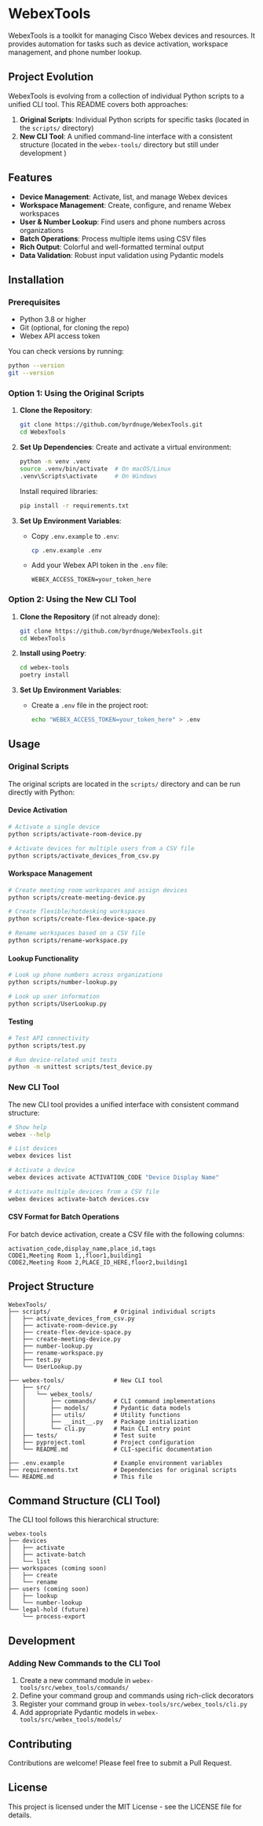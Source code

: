 # WebexTools

WebexTools is a toolkit for managing Cisco Webex devices and resources. It provides automation for tasks such as device activation, workspace management, and phone number lookup.

## Project Evolution

WebexTools is evolving from a collection of individual Python scripts to a unified CLI tool. This README covers both approaches:

1. **Original Scripts**: Individual Python scripts for specific tasks (located in the `scripts/` directory)
2. **New CLI Tool**: A unified command-line interface with a consistent structure (located in the `webex-tools/` directory but still under development )

## Features

- **Device Management**: Activate, list, and manage Webex devices
- **Workspace Management**: Create, configure, and rename Webex workspaces
- **User & Number Lookup**: Find users and phone numbers across organizations
- **Batch Operations**: Process multiple items using CSV files
- **Rich Output**: Colorful and well-formatted terminal output
- **Data Validation**: Robust input validation using Pydantic models

## Installation

### Prerequisites

- Python 3.8 or higher
- Git (optional, for cloning the repo)
- Webex API access token

You can check versions by running:
```bash
python --version
git --version
```

### Option 1: Using the Original Scripts

1. **Clone the Repository**:
   ```bash
   git clone https://github.com/byrdnuge/WebexTools.git
   cd WebexTools
   ```

2. **Set Up Dependencies**:
   Create and activate a virtual environment:
   ```bash
   python -m venv .venv
   source .venv/bin/activate  # On macOS/Linux
   .venv\Scripts\activate     # On Windows
   ```

   Install required libraries:
   ```bash
   pip install -r requirements.txt
   ```

3. **Set Up Environment Variables**:
   - Copy `.env.example` to `.env`:
     ```bash
     cp .env.example .env
     ```
   - Add your Webex API token in the `.env` file:
     ```plaintext
     WEBEX_ACCESS_TOKEN=your_token_here
     ```

### Option 2: Using the New CLI Tool

1. **Clone the Repository** (if not already done):
   ```bash
   git clone https://github.com/byrdnuge/WebexTools.git
   cd WebexTools
   ```

2. **Install using Poetry**:
   ```bash
   cd webex-tools
   poetry install
   ```

3. **Set Up Environment Variables**:
   - Create a `.env` file in the project root:
     ```bash
     echo "WEBEX_ACCESS_TOKEN=your_token_here" > .env
     ```

## Usage

### Original Scripts

The original scripts are located in the `scripts/` directory and can be run directly with Python:

#### Device Activation

```bash
# Activate a single device
python scripts/activate-room-device.py

# Activate devices for multiple users from a CSV file
python scripts/activate_devices_from_csv.py
```

#### Workspace Management

```bash
# Create meeting room workspaces and assign devices
python scripts/create-meeting-device.py

# Create flexible/hotdesking workspaces
python scripts/create-flex-device-space.py

# Rename workspaces based on a CSV file
python scripts/rename-workspace.py
```

#### Lookup Functionality

```bash
# Look up phone numbers across organizations
python scripts/number-lookup.py

# Look up user information
python scripts/UserLookup.py
```

#### Testing

```bash
# Test API connectivity
python scripts/test.py

# Run device-related unit tests
python -m unittest scripts/test_device.py
```

### New CLI Tool

The new CLI tool provides a unified interface with consistent command structure:

```bash
# Show help
webex --help

# List devices
webex devices list

# Activate a device
webex devices activate ACTIVATION_CODE "Device Display Name"

# Activate multiple devices from a CSV file
webex devices activate-batch devices.csv
```

#### CSV Format for Batch Operations

For batch device activation, create a CSV file with the following columns:

```csv
activation_code,display_name,place_id,tags
CODE1,Meeting Room 1,,floor1,building1
CODE2,Meeting Room 2,PLACE_ID_HERE,floor2,building1
```

## Project Structure

```
WebexTools/
├── scripts/                  # Original individual scripts
│   ├── activate_devices_from_csv.py
│   ├── activate-room-device.py
│   ├── create-flex-device-space.py
│   ├── create-meeting-device.py
│   ├── number-lookup.py
│   ├── rename-workspace.py
│   ├── test.py
│   └── UserLookup.py
│
├── webex-tools/              # New CLI tool
│   ├── src/
│   │   └── webex_tools/
│   │       ├── commands/     # CLI command implementations
│   │       ├── models/       # Pydantic data models
│   │       ├── utils/        # Utility functions
│   │       ├── __init__.py   # Package initialization
│   │       └── cli.py        # Main CLI entry point
│   ├── tests/                # Test suite
│   ├── pyproject.toml        # Project configuration
│   └── README.md             # CLI-specific documentation
│
├── .env.example              # Example environment variables
├── requirements.txt          # Dependencies for original scripts
└── README.md                 # This file
```

## Command Structure (CLI Tool)

The CLI tool follows this hierarchical structure:

```
webex-tools
├── devices
│   ├── activate
│   ├── activate-batch
│   └── list
├── workspaces (coming soon)
│   ├── create
│   └── rename
├── users (coming soon)
│   ├── lookup
│   └── number-lookup
└── legal-hold (future)
    └── process-export
```

## Development

### Adding New Commands to the CLI Tool

1. Create a new command module in `webex-tools/src/webex_tools/commands/`
2. Define your command group and commands using rich-click decorators
3. Register your command group in `webex-tools/src/webex_tools/cli.py`
4. Add appropriate Pydantic models in `webex-tools/src/webex_tools/models/`

## Contributing

Contributions are welcome! Please feel free to submit a Pull Request.

## License

This project is licensed under the MIT License - see the LICENSE file for details.
